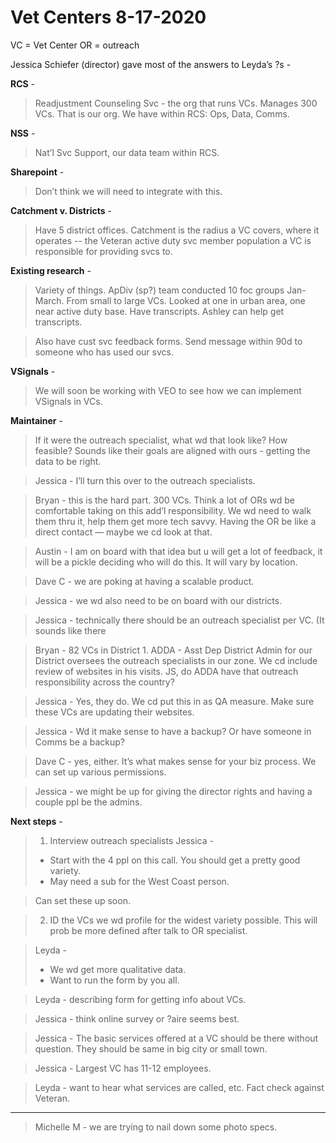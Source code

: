 # Vet Centers 8-17-2020

VC = Vet Center 
OR = outreach 

Jessica Schiefer (director) gave most of the answers to Leyda’s ?s - 

**RCS** - 
> Readjustment Counseling Svc - the org that runs VCs. Manages 300 VCs. That is our org. We have within RCS: Ops, Data, Comms. 

**NSS** - 
> Nat’l Svc Support, our data team within RCS. 

**Sharepoint** -
> Don’t think we will need to integrate with this.

**Catchment v. Districts** - 
> Have 5 district offices. Catchment is the radius a VC covers, where it operates -- the Veteran active duty svc member population a VC is responsible for providing svcs to. 

**Existing research** - 
> Variety of things. ApDiv (sp?) team conducted 10 foc groups Jan-March. From small to large VCs. Looked at one in urban area, one near active duty base. Have transcripts. Ashley can help get transcripts. 

> Also have cust svc feedback forms. Send message within 90d to someone who has used our svcs. 

**VSignals** - 
> We will soon be working with VEO to see how we can implement VSignals in VCs. 

**Maintainer** - 
> If it were the outreach specialist, what wd that look like? How feasible? Sounds like their goals are aligned with ours - getting the data to be right. 

> Jessica - I’ll turn this over to the outreach specialists. 

> Bryan - this is the hard part. 300 VCs. Think a lot of ORs wd be comfortable taking on this add’l responsibility. We wd need to walk them thru it, help them get more tech savvy. Having the OR be like a direct contact — maybe we cd look at that. 

> Austin - I am on board with that idea but u will get a lot of feedback, it will be a pickle deciding who will do this. It will vary by location. 

> Dave C - we are poking at having a scalable product. 

> Jessica - we wd also need to be on board with our districts. 

> Jessica - technically there should be an outreach specialist per VC. (It sounds like there  

> Bryan - 82 VCs in District 1. ADDA - Asst Dep District Admin for our District oversees the outreach specialists in our zone. We cd include review of websites in his visits. JS, do ADDA have that outreach responsibility across the country? 

> Jessica - Yes, they do. We cd put this in as QA measure. Make sure these VCs are updating their websites. 

> Jessica - Wd it make sense to have a backup? Or have someone in Comms be a backup?

> Dave C - yes, either. It’s what makes sense for your biz process. We can set up various permissions. 

> Jessica - we might be up for giving the director rights and having a couple ppl be the admins. 

**Next steps** - 
> 1) Interview outreach specialists 
> Jessica - 
> * Start with the 4 ppl on this call. You should get a pretty good variety. 
> * May need a sub for the West Coast person. 

> Can set these up soon. 

> 2) ID the VCs we wd profile for the widest variety possible. This will prob be more defined after talk to OR specialist. 

> Leyda - 
> * We wd get more qualitative data. 
> * Want to run the form by you all. 

> Leyda - describing form for getting info about VCs. 

> Jessica - think online survey or ?aire seems best. 

> Jessica - The basic services offered at a VC should be there without question. They should be same in big city or small town. 

> Jessica - Largest VC has 11-12 employees. 

> Leyda - want to hear what services are called, etc. Fact check against Veteran. 
___

> Michelle M - we are trying to nail down some photo specs. 
